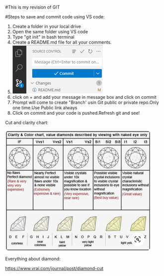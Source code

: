 #This is my revision of GIT

#Steps to save and commit code using VS code:
1. Create a folder in your local drive
2. Open the same folder using VS code
3. Type "git init" in bash terminal
4. Create a README.md file for all your comments.
5. ![Alt text](image.png)
6. click on + and add your message in message box and click on commit
7. Prompt will come to create "Branch' usin Git public or private repo.Only one time.Use Public link always
8. Click on commit and your code is pushed.Refresh git and see!

Cut and clarity chart:


![Alt text](image-1.png)


Everything about diamond:


https://www.vrai.com/journal/post/diamond-cut